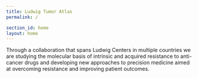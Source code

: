 ```yaml
---
title: Ludwig Tumor Atlas 
permalink: /

section_id: home
layout: home
---
```


Through a collaboration that spans Ludwig Centers in multiple countries we are studying the molecular basis of intrinsic and acquired resistance to anti-cancer drugs and developing new approaches to precision medicine aimed at overcoming resistance and improving patient outcomes.
